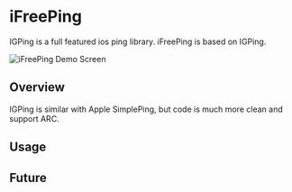 iFreePing
=========
IGPing is a full featured ios ping library. iFreePing is based on IGPing.

![iFreePing Demo Screen](http://raw.github.com/xjdrew/iFreePing/master/doc/iFreePing-screen-2013-4-21.png)

Overview
--------------

IGPing is similar with Apple SimplePing, but code is much more clean and support ARC.

Usage
----------

Future
---------